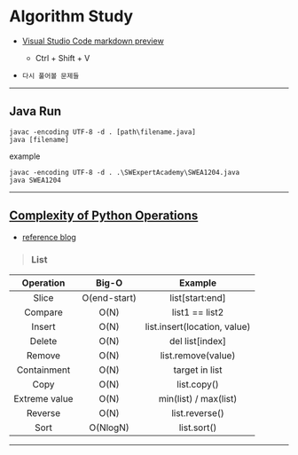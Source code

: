 # Algorithm Study

-   [Visual Studio Code markdown preview](https://code.visualstudio.com/docs/languages/markdown)

    -   Ctrl + Shift + V

-   `다시 풀어볼 문제들`

---

## Java Run

```
javac -encoding UTF-8 -d . [path\filename.java]
java [filename]
```

example

```
javac -encoding UTF-8 -d . .\SWExpertAcademy\SWEA1204.java
java SWEA1204
```

---

## [Complexity of Python Operations](https://www.ics.uci.edu/~pattis/ICS-33/lectures/complexitypython.txt)

-   [reference blog](https://wayhome25.github.io/python/2017/06/14/time-complexity/)

> ### List

|   Operation   |    Big-O     |           Example            |
| :-----------: | :----------: | :--------------------------: |
|     Slice     | O(end-start) |       list[start:end]        |
|    Compare    |     O(N)     |        list1 == list2        |
|    Insert     |     O(N)     | list.insert(location, value) |
|    Delete     |     O(N)     |       del list[index]        |
|    Remove     |     O(N)     |      list.remove(value)      |
|  Containment  |     O(N)     |        target in list        |
|     Copy      |     O(N)     |         list.copy()          |
| Extreme value |     O(N)     |    min(list) / max(list)     |
|    Reverse    |     O(N)     |        list.reverse()        |
|     Sort      |   O(NlogN)   |         list.sort()          |

---
